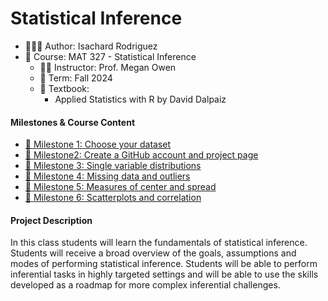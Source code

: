 Statistical Inference
================
-   👨🏻‍💻 Author: Isachard Rodriguez
-   📖 Course: MAT 327 - Statistical Inference 
    - 🧑‍🏫 Instructor: Prof. Megan Owen
    - 🚦 Term: Fall 2024
    - 📖 Textbook:
        - Applied Statistics with R by David Dalpaiz

#### Milestones & Course Content

-   [📆 Milestone 1: Choose your dataset](./Milestone%201)
-   [📆 Milestone2: Create a GitHub account and project page](./Week%202)
-   [📆 Milestone 3: Single variable distributions](./Week%203)
-   [📆 Milestone 4: Missing data and outliers](./Week%204)
-   [📆 Milestone 5: Measures of center and spread](./Week%204)
-   [📆 Milestone 6: Scatterplots and correlation](./Week%204)


#### Project Description

In this class students will learn the fundamentals of statistical
inference. Students will receive a broad overview of the goals,
assumptions and modes of performing statistical inference. Students will
be able to perform inferential tasks in highly targeted settings and
will be able to use the skills developed as a roadmap for more complex
inferential challenges.


